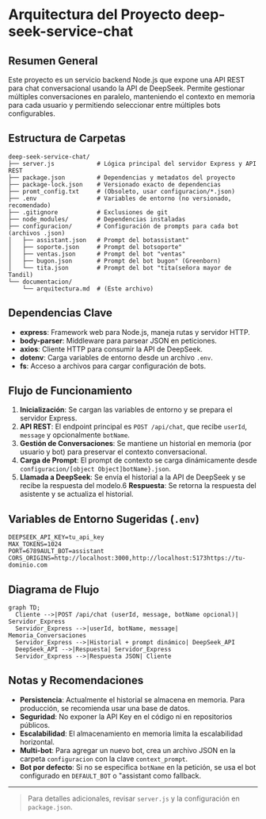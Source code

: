 # Arquitectura del Proyecto deep-seek-service-chat

## Resumen General
Este proyecto es un servicio backend Node.js que expone una API REST para chat conversacional usando la API de DeepSeek. Permite gestionar múltiples conversaciones en paralelo, manteniendo el contexto en memoria para cada usuario y permitiendo seleccionar entre múltiples bots configurables.

## Estructura de Carpetas

```
deep-seek-service-chat/
├── server.js            # Lógica principal del servidor Express y API REST
├── package.json         # Dependencias y metadatos del proyecto
├── package-lock.json    # Versionado exacto de dependencias
├── promt_config.txt     # (Obsoleto, usar configuracion/*.json)
├── .env                 # Variables de entorno (no versionado, recomendado)
├── .gitignore           # Exclusiones de git
├── node_modules/        # Dependencias instaladas
├── configuracion/       # Configuración de prompts para cada bot (archivos .json)
│   ├── assistant.json   # Prompt del botassistant"
│   ├── soporte.json     # Prompt del botsoporte"
│   ├── ventas.json      # Prompt del bot "ventas"
│   ├── bugon.json       # Prompt del bot bugon" (Greenborn)
│   └── tita.json        # Prompt del bot "tita(señora mayor de Tandil)
└── documentacion/
    └── arquitectura.md  # (Este archivo)
```

## Dependencias Clave
- **express**: Framework web para Node.js, maneja rutas y servidor HTTP.
- **body-parser**: Middleware para parsear JSON en peticiones.
- **axios**: Cliente HTTP para consumir la API de DeepSeek.
- **dotenv**: Carga variables de entorno desde un archivo `.env`.
- **fs**: Acceso a archivos para cargar configuración de bots.

## Flujo de Funcionamiento
1. **Inicialización**: Se cargan las variables de entorno y se prepara el servidor Express.
2. **API REST**: El endpoint principal es `POST /api/chat`, que recibe `userId`, `message` y opcionalmente `botName`.
3. **Gestión de Conversaciones**: Se mantiene un historial en memoria (por usuario y bot) para preservar el contexto conversacional.
4. **Carga de Prompt**: El prompt de contexto se carga dinámicamente desde `configuracion/[object Object]botName}.json`.
5. **Llamada a DeepSeek**: Se envía el historial a la API de DeepSeek y se recibe la respuesta del modelo.6 **Respuesta**: Se retorna la respuesta del asistente y se actualiza el historial.

## Variables de Entorno Sugeridas (`.env`)
```env
DEEPSEEK_API_KEY=tu_api_key
MAX_TOKENS=1024
PORT=6789AULT_BOT=assistant
CORS_ORIGINS=http://localhost:3000,http://localhost:5173https://tu-dominio.com
```

## Diagrama de Flujo
```mermaid
graph TD;
  Cliente -->|POST /api/chat (userId, message, botName opcional)| Servidor_Express
  Servidor_Express -->|userId, botName, message| Memoria_Conversaciones
  Servidor_Express -->|Historial + prompt dinámico| DeepSeek_API
  DeepSeek_API -->|Respuesta| Servidor_Express
  Servidor_Express -->|Respuesta JSON| Cliente
```

## Notas y Recomendaciones
- **Persistencia**: Actualmente el historial se almacena en memoria. Para producción, se recomienda usar una base de datos.
- **Seguridad**: No exponer la API Key en el código ni en repositorios públicos.
- **Escalabilidad**: El almacenamiento en memoria limita la escalabilidad horizontal.
- **Multi-bot**: Para agregar un nuevo bot, crea un archivo JSON en la carpeta `configuracion` con la clave `context_prompt`.
- **Bot por defecto**: Si no se especifica `botName` en la petición, se usa el bot configurado en `DEFAULT_BOT` o "assistant como fallback.

---

> Para detalles adicionales, revisar `server.js` y la configuración en `package.json`. 